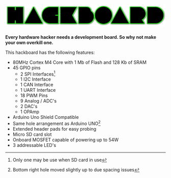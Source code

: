 # ![Title Saying Hackboard](https://raw.githubusercontent.com/AdamTuraj/hackboard/main/Images/logo.png)

**Every hardware hacker needs a development board. So why not make your own overkill one.**

This hackboard has the following features:

- 80MHz Cortex M4 Core with 1 Mb of Flash and 128 Kb of SRAM
- 45 GPIO pins
  - 2 SPI Interfaces[^1]
  - 1 I2C Interface
  - 1 CAN Interface
  - 1 UART Interface
  - 18 PWM Pins
  - 9 Analog / ADC's
  - 2 DAC's
  - 1 OPAmp
- Arduino Uno Shield Compatible
- Same hole arrangement as Arduino UNO[^2]
- Extended header pads for easy probing
- Micro SD card slot
- Onboard MOSFET capable of powering up to 54W
- 3 addressable LED's

[^1]: Only one may be use when SD card in use
[^2]: Bottom right hole moved slightly up to due spacing issues
